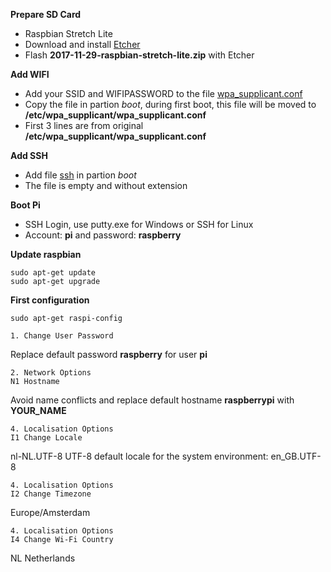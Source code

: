 **Prepare SD Card**
* Raspbian Stretch Lite
* Download and install [Etcher](https:/etcher.io/)
* Flash **2017-11-29-raspbian-stretch-lite.zip** with Etcher

**Add WIFI**
* Add your SSID and WIFIPASSWORD to the file [wpa_supplicant.conf](wpa_supplicant.conf)
* Copy the file in partion *boot*, during first boot, this file will be moved to **/etc/wpa_supplicant/wpa_supplicant.conf**
* First 3 lines are from original **/etc/wpa_supplicant/wpa_supplicant.conf**

**Add SSH**
* Add file [ssh](ssh) in partion *boot*
* The file is empty and without extension

**Boot Pi**
* SSH Login, use putty.exe for Windows or SSH for Linux
* Account: **pi** and password: **raspberry**

**Update raspbian**
```
sudo apt-get update
sudo apt-get upgrade
```

**First configuration**
```
sudo apt-get raspi-config
```
```
1. Change User Password
```
Replace default password **raspberry** for user **pi**
```
2. Network Options
N1 Hostname
```
Avoid name conflicts and replace default hostname **raspberrypi** with **YOUR_NAME**
```
4. Localisation Options
I1 Change Locale
```
nl-NL.UTF-8 UTF-8
default locale for the system environment: en_GB.UTF-8
```
4. Localisation Options
I2 Change Timezone
```
Europe/Amsterdam
```
4. Localisation Options
I4 Change Wi-Fi Country
```
NL Netherlands
